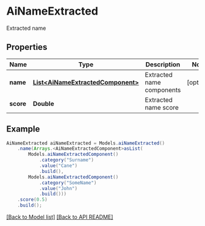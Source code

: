 # AiNameExtracted

Extracted name             

## Properties
Name | Type | Description | Notes
------------ | ------------- | ------------- | -------------
**name** | [**List&lt;AiNameExtractedComponent&gt;**](AiNameExtractedComponent.md) | Extracted name components              |  [optional]
**score** | **Double** | Extracted name score              | 



## Example
```java
AiNameExtracted aiNameExtracted = Models.aiNameExtracted()
    .name(Arrays.<AiNameExtractedComponent>asList(
        Models.aiNameExtractedComponent()
            .category("Surname")
            .value("Cane")
            .build(),
        Models.aiNameExtractedComponent()
            .category("SomeName")
            .value("John")
            .build()))
    .score(0.5)
    .build();
```


[[Back to Model list]](Models.md) [[Back to API README]](README.md)
